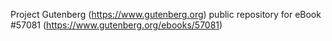 Project Gutenberg (https://www.gutenberg.org) public repository for
eBook #57081 (https://www.gutenberg.org/ebooks/57081)
